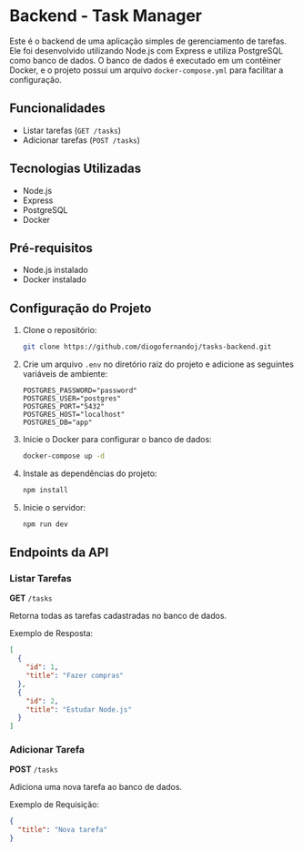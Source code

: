 # Backend - Task Manager

Este é o backend de uma aplicação simples de gerenciamento de tarefas. Ele foi desenvolvido utilizando Node.js com Express e utiliza PostgreSQL como banco de dados. O banco de dados é executado em um contêiner Docker, e o projeto possui um arquivo `docker-compose.yml` para facilitar a configuração.

## Funcionalidades

- Listar tarefas (`GET /tasks`)
- Adicionar tarefas (`POST /tasks`)

## Tecnologias Utilizadas

- Node.js
- Express
- PostgreSQL
- Docker

## Pré-requisitos

- Node.js instalado
- Docker instalado

## Configuração do Projeto

1. Clone o repositório:

   ```bash
   git clone https://github.com/diogofernandoj/tasks-backend.git
   ```

2. Crie um arquivo `.env` no diretório raiz do projeto e adicione as seguintes variáveis de ambiente:

   ```env
   POSTGRES_PASSWORD="password"
   POSTGRES_USER="postgres"
   POSTGRES_PORT="5432"
   POSTGRES_HOST="localhost"
   POSTGRES_DB="app"
   ```

3. Inicie o Docker para configurar o banco de dados:

   ```bash
   docker-compose up -d
   ```

4. Instale as dependências do projeto:

   ```bash
   npm install
   ```

5. Inicie o servidor:
   ```bash
   npm run dev
   ```

## Endpoints da API

### Listar Tarefas

**GET** `/tasks`

Retorna todas as tarefas cadastradas no banco de dados.

Exemplo de Resposta:

```json
[
  {
    "id": 1,
    "title": "Fazer compras"
  },
  {
    "id": 2,
    "title": "Estudar Node.js"
  }
]
```

### Adicionar Tarefa

**POST** `/tasks`

Adiciona uma nova tarefa ao banco de dados.

Exemplo de Requisição:

```json
{
  "title": "Nova tarefa"
}
```

